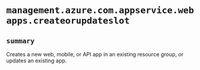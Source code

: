 # `management.azure.com.appservice.webapps.createorupdateslot`

## `summary`
Creates a new web, mobile, or API app in an existing resource group, or updates an existing app.



